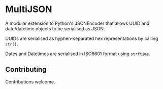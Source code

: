 MultiJSON
=========

A modular extension to Python's JSONEncoder that allows UUID and date/datetime
objects to be serialised as JSON.

UUIDs are serialised as hyphen-separated hex representations by calling `str()`.

Dates and Datetimes are serialised in ISO8601 format using `strftime`.

Contributing
------------
Contributions welcome.
